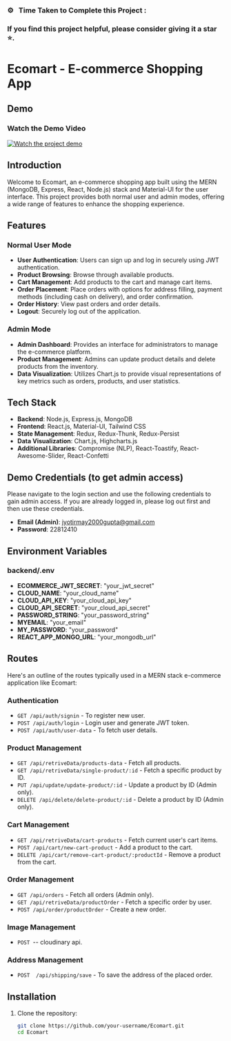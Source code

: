 ### ⚙️ &nbsp; Time Taken to Complete this Project :

### If you find this project helpful, please consider giving it a star ⭐.

# Ecomart - E-commerce Shopping App

## Demo

### Watch the Demo Video
[![Watch the project demo](assets/thumbnail.jpg)](https://drive.google.com/file/d/1lREHjuIewfbDqEpcG-xLftd1ZIvA8M7u/view?usp=sharing)

## Introduction

Welcome to Ecomart, an e-commerce shopping app built using the MERN (MongoDB, Express, React, Node.js) stack and Material-UI for the user interface. This project provides both normal user and admin modes, offering a wide range of features to enhance the shopping experience.

## Features

### Normal User Mode

- **User Authentication**: Users can sign up and log in securely using JWT authentication.
- **Product Browsing**: Browse through available products.
- **Cart Management**: Add products to the cart and manage cart items.
- **Order Placement**: Place orders with options for address filling, payment methods (including cash on delivery), and order confirmation.
- **Order History**: View past orders and order details.
- **Logout**: Securely log out of the application.

### Admin Mode

- **Admin Dashboard**: Provides an interface for administrators to manage the e-commerce platform.
- **Product Management**: Admins can update product details and delete products from the inventory.
- **Data Visualization**: Utilizes Chart.js to provide visual representations of key metrics such as orders, products, and user statistics.


## Tech Stack

- **Backend**: Node.js, Express.js, MongoDB
- **Frontend**: React.js, Material-UI, Tailwind CSS
- **State Management**: Redux, Redux-Thunk, Redux-Persist
- **Data Visualization**: Chart.js, Highcharts.js
- **Additional Libraries**: Compromise (NLP), React-Toastify, React-Awesome-Slider, React-Confetti

## Demo Credentials (to get admin access)
 Please navigate to the login section and use the following credentials to gain admin access. If you are already logged in, please log out first and then use these credentials.

- **Email (Admin)**: jyotirmay2000gupta@gmail.com
- **Password**: 22812410

## Environment Variables

### backend/.env
- **ECOMMERCE_JWT_SECRET**: "your_jwt_secret"
- **CLOUD_NAME**: "your_cloud_name"
- **CLOUD_API_KEY**: "your_cloud_api_key"
- **CLOUD_API_SECRET**: "your_cloud_api_secret"
- **PASSWORD_STRING**: "your_password_string"
- **MYEMAIL**: "your_email"
- **MY_PASSWORD**: "your_password"
- **REACT_APP_MONGO_URL**: "your_mongodb_url"

## Routes

Here's an outline of the routes typically used in a MERN stack e-commerce application like Ecomart:

### Authentication

- `GET /api/auth/signin` - To register new user.
- `POST /api/auth/login` - Login user and generate JWT token.
- `POST /api/auth/user-data` - To fetch user details.

### Product Management

- `GET /api/retriveData/products-data` - Fetch all products.
- `GET /api/retriveData/single-product/:id` - Fetch a specific product by ID.
- `PUT /api/update/update-product/:id` - Update a product by ID (Admin only).
- `DELETE /api/delete/delete-product/:id` - Delete a product by ID (Admin only).

### Cart Management

- `GET /api/retriveData/cart-products` - Fetch current user's cart items.
- `POST /api/cart/new-cart-product` - Add a product to the cart.
- `DELETE /api/cart/remove-cart-product/:productId` - Remove a product from the cart.

### Order Management

- `GET /api/orders` - Fetch all orders (Admin only).
- `GET /api/retriveData/productOrder` - Fetch a specific order by user.
- `POST /api/order/productOrder` - Create a new order.

### Image Management

- `POST `-- cloudinary api.

### Address Management

- `POST  /api/shipping/save` - To save the address of the placed order.

## Installation

1. Clone the repository:
   ```bash
   git clone https://github.com/your-username/Ecomart.git
   cd Ecomart
